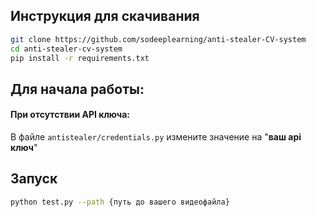 ## Инструкция для скачивания
```bash
git clone https://github.com/sodeeplearning/anti-stealer-CV-system
cd anti-stealer-cv-system
pip install -r requirements.txt
```

## Для начала работы:
#### При отсутствии API ключа:
В файле ```antistealer/credentials.py``` измените значение на "**ваш api ключ**"
## Запуск
```bash
python test.py --path {путь до вашего видеофайла}
```
